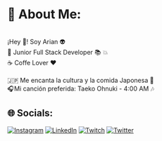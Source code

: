 # 👹 About Me:
<br>¡Hey 🤘! Soy Arian 👽️<br>🔰 Junior Full Stack  Developer 📚️ 💥<br>☕️ Coffe Lover ❤️<br><br>🇯🇵 Me encanta la cultura y la comida Japonesa 🐼<br>🎧️Mi canción preferida: Taeko Ohnuki - 4:00 AM 🎶


## 🌐 Socials:
[![Instagram](https://img.shields.io/badge/Instagram-%23E4405F.svg?logo=Instagram&logoColor=white)](https://instagram.com/arian1192) [![LinkedIn](https://img.shields.io/badge/LinkedIn-%230077B5.svg?logo=linkedin&logoColor=white)](https://linkedin.com/in/arian-collaso-6466a7162) [![Twitch](https://img.shields.io/badge/Twitch-%239146FF.svg?logo=Twitch&logoColor=white)](https://twitch.tv/arcoro1192) [![Twitter](https://img.shields.io/badge/Twitter-%231DA1F2.svg?logo=Twitter&logoColor=white)](https://twitter.com/Arcoro1992) 
